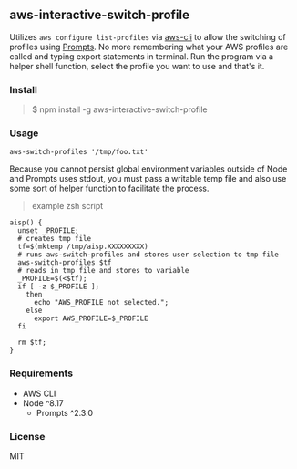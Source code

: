 ## aws-interactive-switch-profile

Utilizes `aws configure list-profiles` via [aws-cli](https://aws.amazon.com/cli/) to allow the switching of profiles using [Prompts](https://github.com/terkelg/prompts).  No more remembering what your AWS profiles are called and typing export statements in terminal.  Run the program via a helper shell function, select the profile you want to use and that's it.

### Install

> $ npm install -g aws-interactive-switch-profile

### Usage

`aws-switch-profiles '/tmp/foo.txt'`

Because you cannot persist global environment variables outside of Node and Prompts uses stdout, you must pass a writable temp file and also use some sort of helper function to facilitate the process.

> example zsh script
```
aisp() {
  unset _PROFILE;
  # creates tmp file
  tf=$(mktemp /tmp/aisp.XXXXXXXXX)
  # runs aws-switch-profiles and stores user selection to tmp file
  aws-switch-profiles $tf
  # reads in tmp file and stores to variable
  _PROFILE=$(<$tf);
  if [ -z $_PROFILE ];
    then
      echo "AWS_PROFILE not selected.";
    else
      export AWS_PROFILE=$_PROFILE
  fi

  rm $tf;
}
```

### Requirements

- AWS CLI
- Node ^8.17
  - Prompts ^2.3.0

### License
MIT


